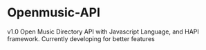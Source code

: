 # Openmusic-API
v1.0
Open Music Directory API with Javascript Language, and HAPI framework.
Currently developing for better features
